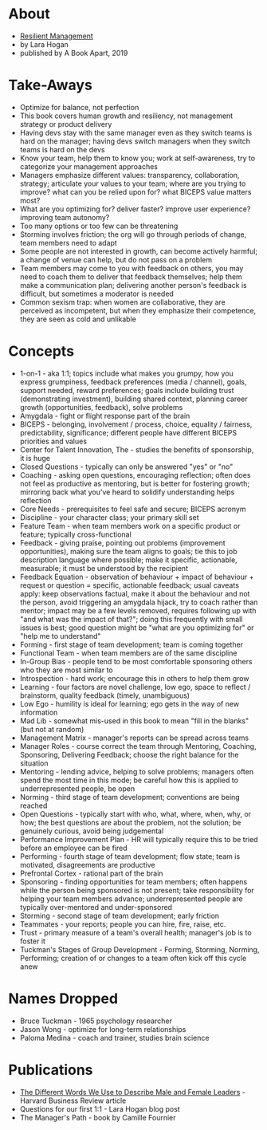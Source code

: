 
# About

* [Resilient Management](https://resilient-management.com/)
* by Lara Hogan
* published by A Book Apart, 2019

# Take-Aways

* Optimize for balance, not perfection
* This book covers human growth and resiliency, not management strategy or product delivery
* Having devs stay with the same manager even as they switch teams is hard on the manager; having devs switch managers when they switch teams is hard on the devs
* Know your team, help them to know you; work at self-awareness, try to categorize your management approaches
* Managers emphasize different values: transparency, collaboration, strategy; articulate your values to your team; where are you trying to improve? what can you be relied upon for? what BICEPS value matters most?
* What are you optimizing for? deliver faster? improve user experience? improving team autonomy?
* Too many options or too few can be threatening
* Storming involves friction; the org will go through periods of change, team members need to adapt
* Some people are not interested in growth, can become actively harmful; a change of venue can help, but do not pass on a problem
* Team members may come to you with feedback on others, you may need to coach them to deliver that feedback themselves; help them make a communication plan; delivering another person's feedback is difficult, but sometimes a moderator is needed
* Common sexism trap: when women are collaborative, they are perceived as incompetent, but when they emphasize their competence, they are seen as cold and unlikable

# Concepts

* 1-on-1 - aka 1:1; topics include what makes you grumpy, how you express grumpiness, feedback preferences (media / channel), goals, support needed, reward preferences; goals include building trust (demonstrating investment), building shared context, planning career growth (opportunities, feedback), solve problems
* Amygdala - fight or flight response part of the brain
* BICEPS - belonging, involvement / process, choice, equality / fairness, predictability, significance; different people have different BICEPS priorities and values
* Center for Talent Innovation, The - studies the benefits of sponsorship, it is huge
* Closed Questions - typically can only be answered "yes" or "no"
* Coaching - asking open questions, encouraging reflection; often does not feel as productive as mentoring, but is better for fostering growth; mirroring back what you've heard to solidify understanding helps reflection
* Core Needs - prerequisites to feel safe and secure; BICEPS acronym
* Discipline - your character class; your primary skill set
* Feature Team - when team members work on a specific product or feature; typically cross-functional
* Feedback - giving praise, pointing out problems (improvement opportunities), making sure the team aligns to goals; tie this to job description language where possible; make it specific, actionable, measurable; it must be understood by the recipient
* Feedback Equation - observation of behaviour + impact of behaviour + request or question = specific, actionable feedback; usual caveats apply: keep observations factual, make it about the behaviour and not the person, avoid triggering an amygdala hijack, try to coach rather than mentor; impact may be a few levels removed, requires following up with "and what was the impact of that?"; doing this frequently with small issues is best; good question might be "what are you optimizing for" or "help me to understand"
* Forming - first stage of team development; team is coming together
* Functional Team - when team members are of the same discipline
* In-Group Bias - people tend to be most comfortable sponsoring others who they are most similar to
* Introspection - hard work; encourage this in others to help them grow
* Learning - four factors are novel challenge, low ego, space to reflect / brainstorm, quality feedback (timely, unambiguous)
* Low Ego - humility is ideal for learning; ego gets in the way of new information
* Mad Lib - somewhat mis-used in this book to mean "fill in the blanks" (but not at random)
* Management Matrix - manager's reports can be spread across teams
* Manager Roles - course correct the team through Mentoring, Coaching, Sponsoring, Delivering Feedback; choose the right balance for the situation
* Mentoring - lending advice, helping to solve problems; managers often spend the most time in this mode; be careful how this is applied to underrepresented people, be open
* Norming - third stage of team development; conventions are being reached
* Open Questions - typically start with who, what, where, when, why, or how; the best questions are about the problem, not the solution; be genuinely curious, avoid being judgemental
* Performance Improvement Plan - HR will typically require this to be tried before an employee can be fired
* Performing - fourth stage of team development; flow state; team is motivated, disagreements are productive
* Prefrontal Cortex - rational part of the brain
* Sponsoring - finding opportunities for team members; often happens while the person being sponsored is not present; take responsibility for helping your team members advance; underrepresented people are typically over-mentored and under-sponsored
* Storming - second stage of team development; early friction
* Teammates - your reports; people you can hire, fire, raise, etc.
* Trust - primary measure of a team's overall health; manager's job is to foster it
* Tuckman's Stages of Group Development - Forming, Storming, Norming, Performing; creation of or changes to a team often kick off this cycle anew

# Names Dropped

* Bruce Tuckman - 1965 psychology researcher
* Jason Wong - optimize for long-term relationships
* Paloma Medina - coach and trainer, studies brain science

# Publications

* [The Different Words We Use to Describe Male and Female Leaders](https://hbr.org/2018/05/the-different-words-we-use-to-describe-male-and-female-leaders) - Harvard Business Review article
* Questions for our first 1:1 - Lara Hogan blog post
* The Manager's Path - book by Camille Fournier
